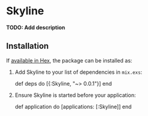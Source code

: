 # Skyline

**TODO: Add description**

## Installation

If [available in Hex](https://hex.pm/docs/publish), the package can be installed as:

  1. Add Skyline to your list of dependencies in `mix.exs`:

        def deps do
          [{:Skyline, "~> 0.0.1"}]
        end

  2. Ensure Skyline is started before your application:

        def application do
          [applications: [:Skyline]]
        end

